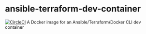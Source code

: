 # ansible-terraform-dev-container
[![CircleCI](https://dl.circleci.com/status-badge/img/gh/nltimv/ansible-terraform-dev-container/tree/main.svg?style=svg)](https://dl.circleci.com/status-badge/redirect/gh/nltimv/ansible-terraform-dev-container/tree/main)
A Docker image for an Ansible/Terraform/Docker CLI dev container
